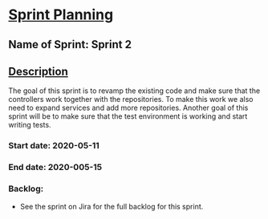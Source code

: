# <u>Sprint Planning</u>



## Name of Sprint: Sprint 2



## <u>Description</u>

The goal of this sprint is to revamp the existing code and make sure that the controllers work together with the repositories. To make this work we also need to expand services and add more repositories. Another goal of this sprint will be to make sure that the test environment is working and start writing tests. 

### Start date: 2020-05-11  

### End date: 2020-005-15

### Backlog:

- See the sprint on Jira for the full backlog for this sprint. 

